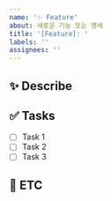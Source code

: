 ```yaml
---
name: '✨ Feature'
about: 새로운 기능 또는 명세
title: '[Feature]: '
labels: ''
assignees: ''
---
```


<!-- 작업자는 이슈 생성 후 우측의 Github Labels & Assignee를 설정해 주세요. -->

## ✨ Describe

<!-- 새로운 기능, 명세에 대한 설명을 작성해 주세요. 자세히 적을수록 좋아요 ! -->

## ✅ Tasks

<!-- 해야 하는 일에 대한 Tasks를 작성해 주세요. 세분화해서 작성하면 더 좋아요 ! -->

- [ ] Task 1
- [ ] Task 2
- [ ] Task 3

## 💬 ETC

<!-- 작업과 관련된 추가 정보나 참고 사항 등 더 전달할 내용이 있다면 여기에 작성해 주세요. -->
